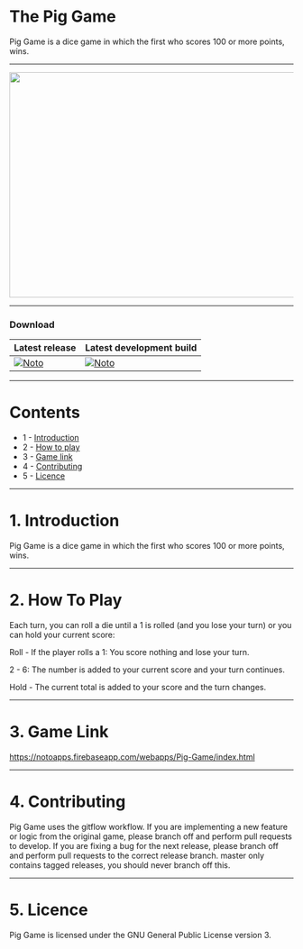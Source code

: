 # The Pig Game

Pig Game is a dice game in which the first who scores 100 or more points, wins.

---

<img src="https://notoapps.firebaseapp.com/images/portfolios/PigGame.png" width="600" height="400" />

---

### Download
| Latest release | Latest development build |
|----------------|--------------------------|
| [![Noto](https://img.shields.io/badge/master-v1.0-green.svg)](https://github.com/NotoFederico/Pig-Game/tree/main) | [![Noto](https://img.shields.io/badge/develop-v1.1+-blue.svg)](https://github.com/NotoFederico/Pig-Game/tree/dev) |

---

# Contents
- 1 - [Introduction](#1-introduction)
- 2 - [How to play](#2-How-to-play)
- 3 - [Game link](#3-Game-link)
- 4 - [Contributing](#4-contributing)
- 5 - [Licence](#5-licence)

---

# 1. Introduction

Pig Game is a dice game in which the first who scores 100 or more points, wins.

---

# 2. How To Play

Each turn, you can roll a die until a 1 is rolled (and you lose your turn) or you can hold your current score: 

Roll - If the player rolls a 1: You score nothing and lose your turn. 

2 - 6: The number is added to your current score and your turn continues. 

Hold - The current total is added to your score and the turn changes.

---

# 3. Game Link

https://notoapps.firebaseapp.com/webapps/Pig-Game/index.html

---

# 4. Contributing

Pig Game uses the gitflow workflow. If you are implementing a new feature or logic from the original game, please branch off and perform pull requests to develop. If you are fixing a bug for the next release, please branch off and perform pull requests to the correct release branch. master only contains tagged releases, you should never branch off this.

---
# 5. Licence
Pig Game is licensed under the GNU General Public License version 3.

